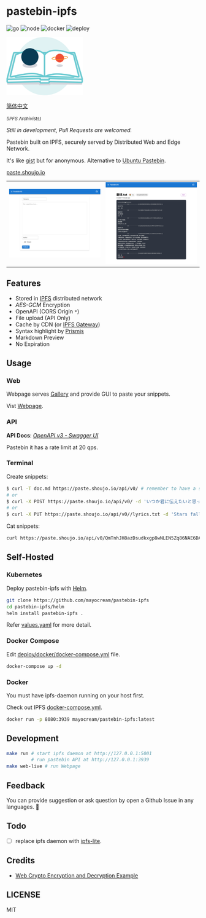 # pastebin-ipfs
![go](https://github.com/mayocream/pastebin-ipfs/actions/workflows/go.yml/badge.svg)
![node](https://github.com/mayocream/pastebin-ipfs/actions/workflows/node.yml/badge.svg)
![docker](https://github.com/mayocream/pastebin-ipfs/actions/workflows/docker.yml/badge.svg)
![deploy](https://github.com/mayocream/pastebin-ipfs/actions/workflows/deploy.yml/badge.svg)

<img width="200px" src="./docs/images/ipfs-archivists.svg" />

[简体中文](./README.zh.md)

<small>_(IPFS Archivists)_</small>    

*Still in development, Pull Requests are welcomed.*

Pastebin built on IPFS, securely served by Distributed Web and Edge Network.

It's like [gist](https://gist.github.com/) but for anonymous.
Alternative to [Ubuntu Pastebin](https://paste.ubuntu.com/).

[paste.shoujo.io](https://paste.shoujo.io)

<table>
  <td><img width="500px" src="./docs/images/index.png" /></td>
  <td><img width="500px" src="./docs/images/view.png" /></td>
</table>
         
## Features

<!-- - [Gallery](https://paste.shoujo.io/gallery) shows *Public* snippets -->
- Stored in [IPFS](https://ipfs.io/) distributed network
- *AES-GCM* Encryption
- OpenAPI (CORS Origin `*`)
- File upload (API Only)
- Cache by CDN (or [IPFS Gateway](https://cloudflare-ipfs.com))
- Syntax highlight by [Prismjs](https://github.com/PrismJS/prism)
- Markdown Preview
- No Expiration

## Usage

### Web

Webpage serves [Gallery](https://paste.shoujo.io/gallery) and provide GUI to paste your snippets.

Vist [Webpage](https://paste.shoujo.io).

### API

**API Docs**: [*OpenAPI v3 - Swagger UI*](https://mayocream.github.io/pastebin-ipfs/api/)    

Pastebin it has a rate limit at 20 qps.  

### Terminal

Create snippets:

```bash
$ curl -T doc.md https://paste.shoujo.io/api/v0/ # remember to have a slash '/' at the end
# or
$ curl -X POST https://paste.shoujo.io/api/v0/ -d 'いつか君に伝えたいと思っていた気持ちは'
# or
$ curl -X PUT https://paste.shoujo.io/api/v0//lyrics.txt -d 'Stars fall, birds sleep'
```

Cat snippets:

```bash
curl https://paste.shoujo.io/api/v0/QmTnhJH8azDsudkxgp8wNLEN5Zq86NAE6DAkzwGBDpaQ6Z/plain.txt
```

## Self-Hosted

### Kubernetes

Deploy pastebin-ipfs with [Helm](https://helm.sh/).

```bash
git clone https://github.com/mayocream/pastebin-ipfs
cd pastebin-ipfs/helm
helm install pastebin-ipfs .
```

Refer [values.yaml](./helm/values.yaml) for more detail.

### Docker Compose

Edit [deploy/docker/docker-compose.yml](https://github.com/mayocream/pastebin-ipfs/blob/main/deploy/docker/docker-compose.yml) file.

```bash
docker-compose up -d
```

### Docker

You must have ipfs-daemon running on your host first.

Check out IPFS [docker-compose.yml](https://github.com/mayocream/pastebin-ipfs/blob/main/docker-compose.yml).

```bash
docker run -p 8080:3939 mayocream/pastebin-ipfs:latest
```

## Development

```bash
make run # start ipfs daemon at http://127.0.0.1:5001
         # run pastebin API at http://127.0.0.1:3939
make web-live # run Webpage
```

## Feedback

You can provide suggestion or ask question by open a Github Issue in any languages. 🧐

## Todo

- [ ] replace ipfs daemon with [ipfs-lite](github.com/hsanjuan/ipfs-lite).

## Credits

- [Web Crypto Encryption and Decryption Example](https://github.com/bradyjoslin/webcrypto-example)

## LICENSE

MIT
